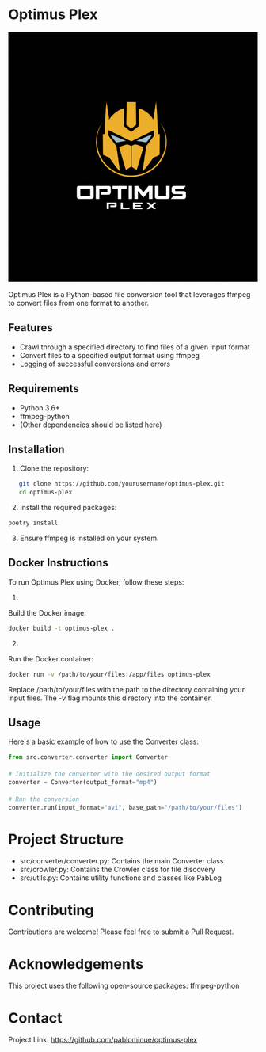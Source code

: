 # Optimus Plex
![Optimus Plex](src/assets/optimus-plex.png)

Optimus Plex is a Python-based file conversion tool that leverages ffmpeg to convert files from one format to another.

## Features

- Crawl through a specified directory to find files of a given input format
- Convert files to a specified output format using ffmpeg
- Logging of successful conversions and errors

## Requirements

- Python 3.6+
- ffmpeg-python
- (Other dependencies should be listed here)

## Installation

1. Clone the repository:
```bash
   git clone https://github.com/yourusername/optimus-plex.git
   cd optimus-plex
   ```

2. Install the required packages:
```bash	
poetry install
```

3. Ensure ffmpeg is installed on your system.

## Docker Instructions
To run Optimus Plex using Docker, follow these steps:

1.
Build the Docker image:
```bash
docker build -t optimus-plex .
```
2.
Run the Docker container:
```bash
docker run -v /path/to/your/files:/app/files optimus-plex

```
Replace /path/to/your/files with the path to the directory containing your input files. The -v flag mounts this directory into the container.


## Usage

Here's a basic example of how to use the Converter class:

```python
from src.converter.converter import Converter

# Initialize the converter with the desired output format
converter = Converter(output_format="mp4")

# Run the conversion
converter.run(input_format="avi", base_path="/path/to/your/files")

```

# Project Structure

- src/converter/converter.py: Contains the main Converter class
- src/crowler.py: Contains the Crowler class for file discovery
- src/utils.py: Contains utility functions and classes like PabLog


# Contributing
Contributions are welcome! Please feel free to submit a Pull Request.

# Acknowledgements
This project uses the following open-source packages:
ffmpeg-python


# Contact
Project Link: https://github.com/pablominue/optimus-plex